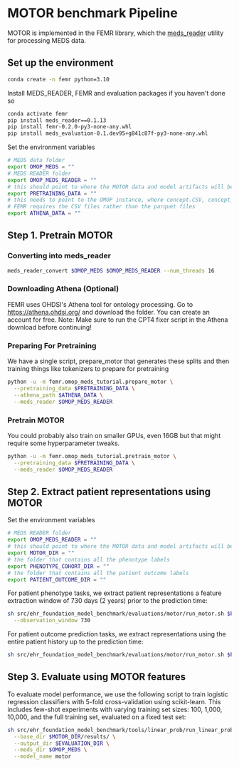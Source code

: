 # MOTOR benchmark Pipeline
MOTOR is implemented in the FEMR library, which the [meds_reader](https://github.com/EthanSteinberg/meds_reader) utility for processing MEDS data. 

## Set up the environment
```bash
conda create -n femr python=3.10
```
Install MEDS_READER, FEMR and evaluation packages if you haven't done so
```bash
conda activate femr
pip install meds_reader==0.1.13
pip install femr-0.2.0-py3-none-any.whl
pip install meds_evaluation-0.1.dev95+g841c87f-py3-none-any.whl
```
Set the environment variables
```bash
# MEDS data folder
export OMOP_MEDS = ""
# MEDS READER folder
export OMOP_MEDS_READER = ""
# this should point to where the MOTOR data and model artifacts will be generated
export PRETRAINING_DATA = ""
# this needs to point to the OMOP instance, where concept.CSV, concept_ancestor.CSV, and concept_relationship.CSV are located.
# FEMR requires the CSV files rather than the parquet files
export ATHENA_DATA = ""
```

Step 1. Pretrain MOTOR
------------------------

### Converting into meds_reader
```bash
meds_reader_convert $OMOP_MEDS $OMOP_MEDS_READER --num_threads 16
```

### Downloading Athena (Optional)
FEMR uses OHDSI's Athena tool for ontology processing. Go to https://athena.ohdsi.org/ and download the folder.
You can create an account for free.
Note: Make sure to run the CPT4 fixer script in the Athena download before continuing!

### Preparing For Pretraining
We have a single script, prepare_motor that generates these splits and then training things like tokenizers to prepare for pretraining

```bash
python -u -m femr.omop_meds_tutorial.prepare_motor \
  --pretraining_data $PRETRAINING_DATA \
  --athena_path $ATHENA_DATA \
  --meds_reader $OMOP_MEDS_READER
```

### Pretrain MOTOR
You could probably also train on smaller GPUs, even 16GB but that might require some hyperparameter tweaks.

```bash
python -u -m femr.omop_meds_tutorial.pretrain_motor \
  --pretraining_data $PRETRAINING_DATA \
  --meds_reader $OMOP_MEDS_READER
```

Step 2. Extract patient representations using MOTOR
------------------------
Set the environment variables
```bash
# MEDS READER folder
export OMOP_MEDS_READER = ""
# this should point to where the MOTOR data and model artifacts will be generated
export MOTOR_DIR = ""
# the folder that contains all the phenotype labels
export PHENOTYPE_COHORT_DIR = ""
# the folder that contains all the patient outcome labels
export PATIENT_OUTCOME_DIR = ""
```
For patient phenotype tasks, we extract patient representations a feature extraction window of 730 days (2 years) prior to the prediction time:
```bash
sh src/ehr_foundation_model_benchmark/evaluations/motor/run_motor.sh $PHENOTYPE_COHORT_DIR \
  --observation_window 730
```
For patient outcome prediction tasks, we extract representations using the entire patient history up to the prediction time:
```bash
sh src/ehr_foundation_model_benchmark/evaluations/motor/run_motor.sh $PATIENT_OUTCOME_DIR
```
Step 3. Evaluate using MOTOR features
------------------------
To evaluate model performance, we use the following script to train logistic regression classifiers with 5-fold cross-validation using scikit-learn. 
This includes few-shot experiments with varying training set sizes: 100, 1,000, 10,000, and the full training set, evaluated on a fixed test set: 
```bash
sh src/ehr_foundation_model_benchmark/tools/linear_prob/run_linear_prob_with_few_shots.sh \
  --base_dir $MOTOR_DIR/results/ \
  --output_dir $EVALUATION_DIR \
  --meds_dir $OMOP_MEDS \
  --model_name motor
```